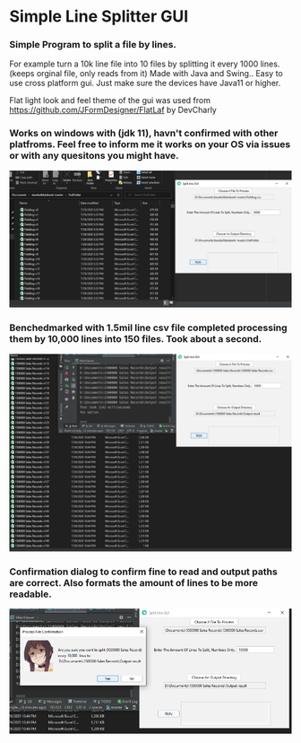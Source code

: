 # Simple Line Splitter GUI
### Simple Program to split a file by lines.
For example turn a 10k line file into 10 files by splitting it every 1000 lines.(keeps orginal file, only reads from it)
Made with Java and Swing.. 
Easy to use cross platform gui. Just make sure the devices have Java11 or higher. 

Flat light look and feel theme of the gui was used from https://github.com/JFormDesigner/FlatLaf by DevCharly

### Works on windows with (jdk 11), havn't confirmed with other platfroms. Feel free to inform me it works on your OS via issues or with any quesitons you might have.
![alt tag](https://github.com/KiwiCode-s/Simple-line-splitter-gui/blob/master/UsagePhotos/Capture.PNG)

### Benchedmarked with 1.5mil line csv file completed processing them by 10,000 lines into 150 files. Took about a second.

![alt tag](https://github.com/KiwiCode-s/Simple-line-splitter-gui/blob/master/UsagePhotos/benchMarkPhoto.PNG)

### Confirmation dialog to confirm fine to read and output paths are correct. Also formats the amount of lines to be more readable.

![alt tag](https://github.com/KiwiCode-s/Simple-line-splitter-gui/blob/master/UsagePhotos/meguminDialog.PNG)




